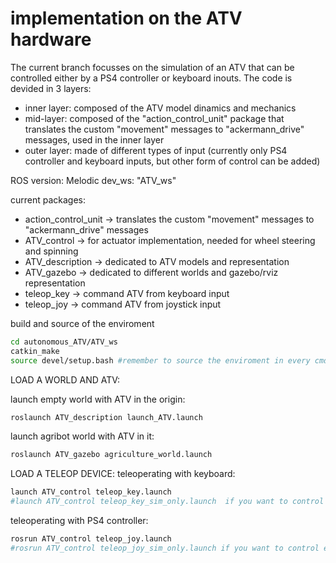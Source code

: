 # implementation on the ATV hardware

The current branch focusses on the simulation of an ATV that can be controlled either by a PS4 controller or keyboard inouts.
The code is devided in 3 layers:
- inner layer: composed of the ATV model dinamics and mechanics
- mid-layer: composed of the "action_control_unit" package that translates the custom "movement" messages to "ackermann_drive" messages, used in the inner layer
- outer layer: made of different types of input (currently only PS4 controller and keyboard inputs, but other form of control can be added)


ROS version: Melodic 
dev_ws: "ATV_ws"

current packages:
- action_control_unit -> translates the custom "movement" messages to "ackermann_drive" messages
- ATV_control -> for actuator implementation, needed for wheel steering and spinning
- ATV_description -> dedicated to ATV models and representation
- ATV_gazebo -> dedicated to different worlds and gazebo/rviz representation
- teleop_key -> command ATV from keyboard input
- teleop_joy -> command ATV from joystick input


build and source of the enviroment
  ```sh
cd autonomous_ATV/ATV_ws
catkin_make
source devel/setup.bash #remember to source the enviroment in every cmd window
  ```
LOAD A WORLD AND ATV:

launch empty world with ATV in the origin:
  ```sh
roslaunch ATV_description launch_ATV.launch
  ```
launch agribot world with ATV in it:
  ```sh
roslaunch ATV_gazebo agriculture_world.launch
  ```

LOAD A TELEOP DEVICE:
teleoperating with keyboard:
```sh
launch ATV_control teleop_key.launch 
#launch ATV_control teleop_key_sim_only.launch  if you want to control emergency stop and stepper motor signals
  ```
teleoperating with PS4 controller:
```sh
rosrun ATV_control teleop_joy.launch
#rosrun ATV_control teleop_joy_sim_only.launch if you want to control emergency stop and stepper motor signals
  ```
